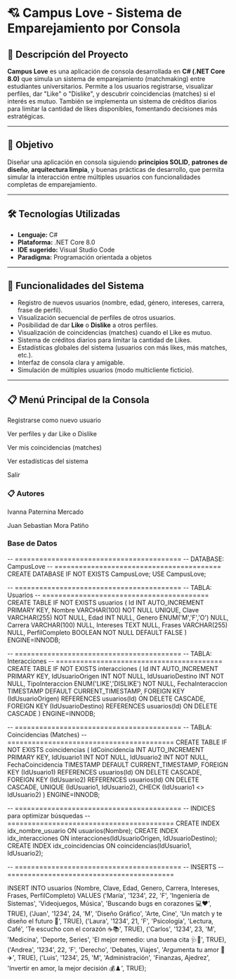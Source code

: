 # 💘 Campus Love - Sistema de Emparejamiento por Consola

## 📌 Descripción del Proyecto

**Campus Love** es una aplicación de consola desarrollada en **C# (.NET Core 8.0)** que simula un sistema de emparejamiento (matchmaking) entre estudiantes universitarios. Permite a los usuarios registrarse, visualizar perfiles, dar "Like" o "Dislike", y descubrir coincidencias (matches) si el interés es mutuo. También se implementa un sistema de créditos diarios para limitar la cantidad de likes disponibles, fomentando decisiones más estratégicas.

---

## 🎯 Objetivo

Diseñar una aplicación en consola siguiendo **principios SOLID**, **patrones de diseño**, **arquitectura limpia**, y buenas prácticas de desarrollo, que permita simular la interacción entre múltiples usuarios con funcionalidades completas de emparejamiento.

---

## 🛠️ Tecnologías Utilizadas

- **Lenguaje:** C#
- **Plataforma:** .NET Core 8.0
- **IDE sugerido:** Visual Studio Code
- **Paradigma:** Programación orientada a objetos

---

## 🧩 Funcionalidades del Sistema

- Registro de nuevos usuarios (nombre, edad, género, intereses, carrera, frase de perfil).
- Visualización secuencial de perfiles de otros usuarios.
- Posibilidad de dar **Like** o **Dislike** a otros perfiles.
- Visualización de coincidencias (matches) cuando el Like es mutuo.
- Sistema de créditos diarios para limitar la cantidad de Likes.
- Estadísticas globales del sistema (usuarios con más likes, más matches, etc.).
- Interfaz de consola clara y amigable.
- Simulación de múltiples usuarios (modo multicliente ficticio).

---

## 📋 Menú Principal de la Consola

Registrarse como nuevo usuario

Ver perfiles y dar Like o Dislike

Ver mis coincidencias (matches)

Ver estadísticas del sistema

Salir

### 📋 Autores

Ivanna Paternina Mercado

Juan Sebastian Mora Patiño

### Base de Datos

-- =========================================
-- DATABASE: CampusLove
-- =========================================
CREATE DATABASE IF NOT EXISTS CampusLove;
USE CampusLove;

-- =========================================
-- TABLA: Usuarios
-- =========================================
CREATE TABLE IF NOT EXISTS usuarios (
    Id INT AUTO_INCREMENT PRIMARY KEY,
    Nombre VARCHAR(100) NOT NULL UNIQUE,
    Clave VARCHAR(255) NOT NULL,
    Edad INT NULL,
    Genero ENUM('M','F','O') NULL,
    Carrera VARCHAR(100) NULL,
    Intereses TEXT NULL,
    Frases VARCHAR(255) NULL,
    PerfilCompleto BOOLEAN NOT NULL DEFAULT FALSE
) ENGINE=INNODB;

-- =========================================
-- TABLA: Interacciones
-- =========================================
CREATE TABLE IF NOT EXISTS interacciones (
    Id INT AUTO_INCREMENT PRIMARY KEY,
    IdUsuarioOrigen INT NOT NULL,
    IdUsuarioDestino INT NOT NULL,
    TipoInteraccion ENUM('LIKE','DISLIKE') NOT NULL,
    FechaInteraccion TIMESTAMP DEFAULT CURRENT_TIMESTAMP,
    FOREIGN KEY (IdUsuarioOrigen) REFERENCES usuarios(Id) ON DELETE CASCADE,
    FOREIGN KEY (IdUsuarioDestino) REFERENCES usuarios(Id) ON DELETE CASCADE
) ENGINE=INNODB;

-- =========================================
-- TABLA: Coincidencias (Matches)
-- =========================================
CREATE TABLE IF NOT EXISTS coincidencias (
    IdCoincidencia INT AUTO_INCREMENT PRIMARY KEY,
    IdUsuario1 INT NOT NULL,
    IdUsuario2 INT NOT NULL,
    FechaCoincidencia TIMESTAMP DEFAULT CURRENT_TIMESTAMP,
    FOREIGN KEY (IdUsuario1) REFERENCES usuarios(Id) ON DELETE CASCADE,
    FOREIGN KEY (IdUsuario2) REFERENCES usuarios(Id) ON DELETE CASCADE,
    UNIQUE (IdUsuario1, IdUsuario2),
    CHECK (IdUsuario1 <> IdUsuario2)
) ENGINE=INNODB;

-- =========================================
-- INDICES para optimizar búsquedas
-- =========================================
CREATE INDEX idx_nombre_usuario ON usuarios(Nombre);
CREATE INDEX idx_interacciones ON interacciones(IdUsuarioOrigen, IdUsuarioDestino);
CREATE INDEX idx_coincidencias ON coincidencias(IdUsuario1, IdUsuario2);


-- =========================================
-- INSERTS
-- =========================================

INSERT INTO usuarios (Nombre, Clave, Edad, Genero, Carrera, Intereses, Frases, PerfilCompleto) VALUES
('María', '1234', 22, 'F', 'Ingeniería de Sistemas', 'Videojuegos, Música', 'Buscando bugs en corazones 💻❤️', TRUE),
('Juan', '1234', 24, 'M', 'Diseño Gráfico', 'Arte, Cine', 'Un match y te diseño el futuro 🎨', TRUE),
('Laura', '1234', 21, 'F', 'Psicología', 'Lectura, Café', 'Te escucho con el corazón ☕📚', TRUE),
('Carlos', '1234', 23, 'M', 'Medicina', 'Deporte, Series', 'El mejor remedio: una buena cita 🩺🍿', TRUE),
('Andrea', '1234', 22, 'F', 'Derecho', 'Debates, Viajes', 'Argumenta tu amor 💼✈️', TRUE),
('Luis', '1234', 25, 'M', 'Administración', 'Finanzas, Ajedrez', 'Invertir en amor, la mejor decisión 💰♟️', TRUE);